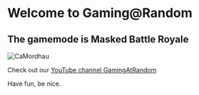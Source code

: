 # Welcome to Gaming@Random
## The gamemode is Masked Battle Royale

![CaMordhau](https://github.com/cedgley/GaR-Mordhau/blob/gh-pages/camons-mord.png?raw=true)

Check out our [YouTube channel GamingAtRandom](https://www.youtube.com/c/GamingAtRandom)

Have fun, be nice.

